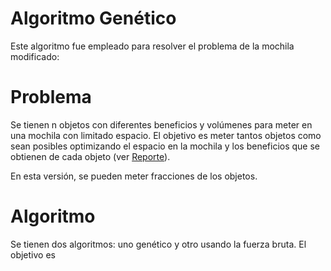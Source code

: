 # Algoritmo Genético

Este algoritmo fue empleado para resolver el problema de la mochila modificado:

# Problema
Se tienen n objetos con diferentes beneficios y volúmenes para meter en una mochila con limitado espacio. El objetivo es meter tantos objetos como sean posibles optimizando el espacio en la mochila y los beneficios que se obtienen de cada objeto (ver [Reporte](Reporte.pdf)).

En esta versión, se pueden meter fracciones de los objetos.

# Algoritmo
Se tienen dos algoritmos: uno genético y otro usando la fuerza bruta.
El objetivo es 
